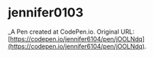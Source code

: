 # jennifer0103
 _A Pen created at CodePen.io. Original URL: [https://codepen.io/jennifer6104/pen/jOOLNdq](https://codepen.io/jennifer6104/pen/jOOLNdq).

 